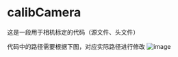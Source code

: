 # calibCamera
这是一段用于相机标定的代码（源文件、头文件）

代码中的路径需要根据下图，对应实际路径进行修改
![image](https://user-images.githubusercontent.com/62756096/225039655-c86692c3-7c8d-40f4-a4d9-d846c192fca6.png)
